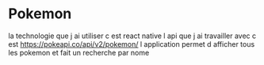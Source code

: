 # Pokemon
la technologie que j ai utiliser c est react native 
l api que j ai travailler avec c est https://pokeapi.co/api/v2/pokemon/ 
l application permet d afficher tous les pokemon et fait un recherche par nome
